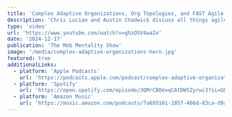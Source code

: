 ```yaml
---
title: 'Complex Adaptive Organizations, Org Topologies, and FAST Agile with Ariel Pérez'
description: 'Chris Lucian and Austin Chadwick discuss all things agile and product development from a MobProgramming perspective. Exploring the fascinating intersection of Complex Adaptive Organizations, Organizational Topologies, and the FAST Agile Framework.'
type: 'video'
url: 'https://www.youtube.com/watch?v=ghzOSV4waIo'
date: '2024-12-17'
publication: 'The Mob Mentality Show'
image: '/media/complex-adaptive-organizations-hero.jpg'
featured: true
additionalLinks:
  - platform: 'Apple Podcasts'
    url: 'https://podcasts.apple.com/podcast/complex-adaptive-organizations-org-topologies-and/id1485950034?i=1000680709987'
  - platform: 'Spotify'
    url: 'https://open.spotify.com/episode/3QMrCBOexqCAtDW5Zyrwi3?si=GRpQObDGSpGNnbqvqVshyQ'
  - platform: 'Amazon Music'
    url: 'https://music.amazon.com/podcasts/7a695161-1857-466d-83ca-d9a75161823b/episodes/1b34273f-91b2-49ac-b5a8-d06bca81996b/the-mob-mentality-show-complex-adaptive-organizations-org-topologies-and-fast-agile-with-ariel-p%C3%A9rez'
---
```

